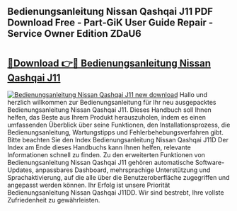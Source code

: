 ## Bedienungsanleitung Nissan Qashqai J11 PDF Download Free - Part-GiK User Guide Repair - Service Owner Edition ZDaU6

# <h2><a href="http://df31jd.blite.top/?on=Bedienungsanleitung+Nissan+Qashqai+J11">🔗Download 👉🔴 Bedienungsanleitung Nissan Qashqai J11</a></h2>

[![Bedienungsanleitung Nissan Qashqai J11 new download](https://i.imgur.com/lujVjoI.png)](http://df31jd.blite.top/?on=Bedienungsanleitung+Nissan+Qashqai+J11)
Hallo und herzlich willkommen zur Bedienungsanleitung für Ihr neu ausgepacktes Bedienungsanleitung Nissan Qashqai J11. Dieses Handbuch soll Ihnen helfen, das Beste aus Ihrem Produkt herauszuholen, indem es einen umfassenden Überblick über seine Funktionen, den Installationsprozess, die Bedienungsanleitung, Wartungstipps und Fehlerbehebungsverfahren gibt. Bitte beachten Sie den Index Bedienungsanleitung Nissan Qashqai J11D Der Index am Ende dieses Handbuchs kann Ihnen helfen, relevante Informationen schnell zu finden. Zu den erweiterten Funktionen von Bedienungsanleitung Nissan Qashqai J11 gehören automatische Software-Updates, anpassbares Dashboard, mehrsprachige Unterstützung und Sprachaktivierung, auf die alle über die Benutzeroberfläche zugegriffen und angepasst werden können. Ihr Erfolg ist unsere Priorität Bedienungsanleitung Nissan Qashqai J11DD. Wir sind bestrebt, Ihre vollste Zufriedenheit zu gewährleisten.
